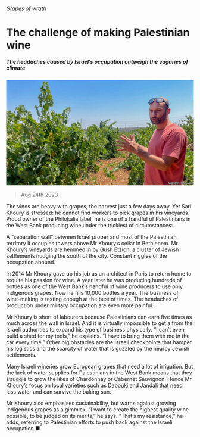###### Grapes of wrath

# The challenge of making Palestinian wine 

##### The headaches caused by Israel’s occupation outweigh the vagaries of climate 

![image](images/20230826_MAP502.jpg) 

> Aug 24th 2023 

The vines are heavy with grapes, the harvest just a few days away. Yet Sari Khoury is stressed: he cannot find workers to pick grapes in his vineyards. Proud owner of the Philokalia label, he is one of a handful of Palestinians in the West Bank producing wine under the trickiest of circumstances: .

A “separation wall” between Israel proper and most of the Palestinian territory it occupies towers above Mr Khoury’s cellar in Bethlehem. Mr Khoury’s vineyards are hemmed in by Gush Etzion, a cluster of Jewish settlements nudging the south of the city. Constant niggles of the occupation abound.

In 2014 Mr Khoury gave up his job as an architect in Paris to return home to requite his passion for wine. A year later he was producing hundreds of bottles as one of the West Bank’s handful of wine producers to use only indigenous grapes. Now he fills 10,000 bottles a year. The business of wine-making is testing enough at the best of times. The headaches of production under military occupation are even more painful.

Mr Khoury is short of labourers because Palestinians can earn five times as much across the wall in Israel. And it is virtually impossible to get a from the Israeli authorities to expand his type of business physically. “I can’t even build a shed for my tools,” he explains. “I have to bring them with me in the car every time.” Other big obstacles are the Israeli checkpoints that hamper his logistics and the scarcity of water that is guzzled by the nearby Jewish settlements. 

Many Israeli wineries grow European grapes that need a lot of irrigation. But the lack of water supplies for Palestinians in the West Bank means that they struggle to grow the likes of Chardonnay or Cabernet Sauvignon. Hence Mr Khoury’s focus on local varieties such as Dabouki and Jandali that need less water and can survive the baking sun.

Mr Khoury also emphasises sustainability, but warns against growing indigenous grapes as a gimmick. “I want to create the highest quality wine possible, to be judged on its merits,” he says. “That’s my resistance,” he adds, referring to Palestinian efforts to push back against the Israeli occupation.■

